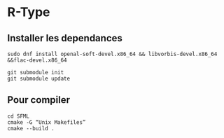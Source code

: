 # R-Type

## Installer les dependances

```console
sudo dnf install openal-soft-devel.x86_64 && libvorbis-devel.x86_64 &&flac-devel.x86_64

git submodule init
git submodule update

```

<!--
```console
pip install conan
conan remote add bincrafters https://bincrafters.jfrog.io/artifactory/api/conan/public-conan
conan remote add conancenter https://center.conan.io
```

---
Ajouter la ligne suivante dans le fichier ~/.conan/conan.conf en dessous de la ligne [general]

```console
revisions_enabled = 1
``` -->

## Pour compiler

```console
cd SFML
cmake -G “Unix Makefiles”
cmake --build .
```
